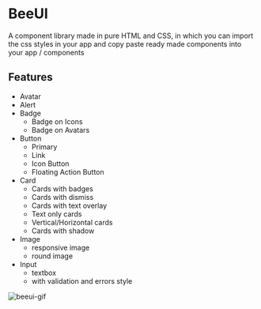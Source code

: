 # BeeUI

A component library made in pure HTML and CSS, in which you can import the css styles in your app and copy paste ready made components into your app / components

## Features

- Avatar
- Alert
- Badge
	- Badge on Icons
	- Badge on Avatars
- Button
    - Primary
    - Link
    - Icon Button
    - Floating Action Button
- Card
    - Cards with badges
    - Cards with dismiss
    - Cards with text overlay
    - Text only cards
    - Vertical/Horizontal cards
    - Cards with shadow
- Image
    - responsive image
    - round image
- Input
    - textbox
    - with validation and errors style

![beeui-gif](https://github.com/Varu98/BeeUI/blob/development/assets/beeui.gif)
